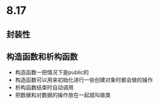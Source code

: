 # 8.17
## 封装性



## 构造函数和析构函数
- 构造函数一把情况下是public的
- 构造函数可以用来初始化进行一些创建对象时都会做的操作
- 析构函数结束时自动调用
- 把数据和对数据的操作放在一起就叫做类